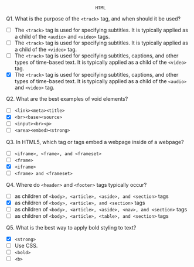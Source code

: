                                       HTML

Q1. What is the purpose of the `<track>` tag, and when should it be used?
- [ ] The `<track>` tag is used for specifying subtitles. It is typically applied as a child of the `<audio>` and `<video>` tags.
- [ ] The `<track>` tag is used for specifying subtitles. It is typically applied as a child of the `<video>` tag.
- [ ] The `<track>` tag is used for specifying subtitles, captions, and other types of time-based text. It is typically applied as a child of the `<video>` tag.
- [x] The `<track>` tag is used for specifying subtitles, captions, and other types of time-based text. It is typically applied as a child of the `<audio>` and `<video>` tag.   

Q2. What are the best examples of void elements?
- [ ] `<link><meta><title>`
- [x] `<br><base><source>`
- [ ] `<input><br><p>`
- [ ] `<area><embed><strong>`

Q3. In HTML5, which tag or tags embed a webpage inside of a webpage?
- [ ] `<iframe>, <frame>, and <frameset>` 
- [ ] `<frame>`
- [x] `<iframe>`
- [ ] `<frame> and <frameset>`

Q4. Where do `<header>` and `<footer>` tags typically occur?
- [ ] as children of `<body>, <article>, <aside>, and <section>` tags
- [x] as children of `<body>, <article>, and <section>` tags
- [ ] as children of `<body>, <article>, <aside>, <nav>, and <section>` tags 
- [ ] as children of `<body>, <article>, <table>, and <section>` tags

Q5. What is the best way to apply bold styling to text?
- [x] `<strong>` 
- [ ] Use CSS. 
- [ ] `<bold>`
- [ ] `<b>`